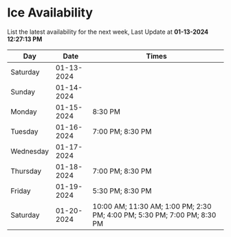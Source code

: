 # Ice Availability

List the latest availability for the next week, Last Update at **01-13-2024 12:27:13 PM**

| Day         | Date        | Times       |
| ----------- | ----------- | ----------- |
|Saturday|01-13-2024||
|Sunday|01-14-2024||
|Monday|01-15-2024|8:30 PM|
|Tuesday|01-16-2024|7:00 PM; 8:30 PM|
|Wednesday|01-17-2024||
|Thursday|01-18-2024|7:00 PM; 8:30 PM|
|Friday|01-19-2024|5:30 PM; 8:30 PM|
|Saturday|01-20-2024|10:00 AM; 11:30 AM; 1:00 PM; 2:30 PM; 4:00 PM; 5:30 PM; 7:00 PM; 8:30 PM|
